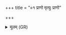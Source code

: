 +++
title = "०१ प्राणो मृत्युः प्राणो"

+++
<details><summary>मूलम् (GR)</summary>

प्राणो मृत्युः प्राणो अमृतं +++(Bhatt. prāṇomṛtaṃ)+++  
प्राणं देवा उपासते ।  
प्राणो ह सत्यवादिनम्  
उत्तमे लोक आ दधत् ॥
</details>
